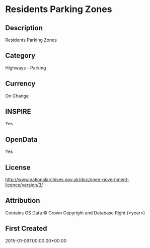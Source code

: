 # Residents Parking Zones

## Description
Residents Parking Zones

## Category
Highways - Parking

## Currency
On Change

## INSPIRE
Yes

## OpenData
Yes

## License
http://www.nationalarchives.gov.uk/doc/open-government-licence/version/3/

## Attribution
Contains OS Data &copy; Crown Copyright and Database Right (&lt;year&gt;)

## First Created
2015-01-09T00:00:00+00:00

